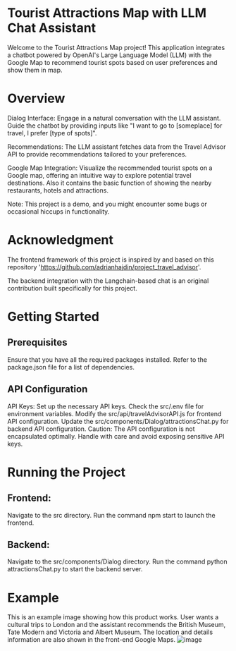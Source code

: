 # Tourist Attractions Map with LLM Chat Assistant
Welcome to the Tourist Attractions Map project! This application integrates a chatbot powered by OpenAI's Large Language Model (LLM) with the Google Map to recommend tourist spots based on user preferences and show them in map.

# Overview
Dialog Interface: Engage in a natural conversation with the LLM assistant. Guide the chatbot by providing inputs like "I want to go to [someplace] for travel, I prefer [type of spots]".

Recommendations: The LLM assistant fetches data from the Travel Advisor API to provide recommendations tailored to your preferences.

Google Map Integration: Visualize the recommended tourist spots on a Google map, offering an intuitive way to explore potential travel destinations. Also it contains the basic function of showing the nearby restaurants, hotels and attractions.

Note: This project is a demo, and you might encounter some bugs or occasional hiccups in functionality.

# Acknowledgment
The frontend framework of this project is inspired by and based on this repository 'https://github.com/adrianhajdin/project_travel_advisor'.

The backend integration with the Langchain-based chat is an original contribution built specifically for this project.

# Getting Started
## Prerequisites
Ensure that you have all the required packages installed. Refer to the package.json file for a list of dependencies.

## API Configuration
API Keys: Set up the necessary API keys.
Check the src/.env file for environment variables.
Modify the src/api/travelAdvisorAPI.js for frontend API configuration.
Update the src/components/Dialog/attractionsChat.py for backend API configuration.
Caution: The API configuration is not encapsulated optimally. Handle with care and avoid exposing sensitive API keys.
# Running the Project
## Frontend:

Navigate to the src directory.
Run the command npm start to launch the frontend.
## Backend:

Navigate to the src/components/Dialog directory.
Run the command python attractionsChat.py to start the backend server.
# Example
This is an example image showing how this product works. User wants a cultural trips to London and the assistant recommends the British Museum, Tate Modern and Victoria and Albert Museum. The location and details information are also shown in the front-end Google Maps.
![image](https://github.com/Agonian-DB/EC601_Project2/assets/125980676/7c4a0afe-e96a-4e23-9555-4e72b14b8655)
